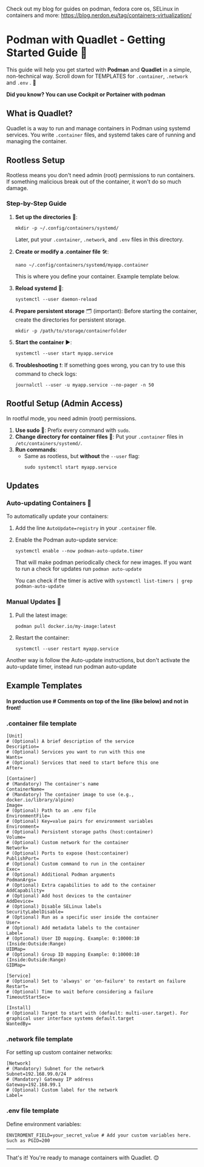 Check out my blog for guides on podman, fedora core os, SELinux in containers and more: https://blog.nerdon.eu/tag/containers-virtualization/

# Podman with Quadlet - Getting Started Guide 🐋

This guide will help you get started with **Podman** and **Quadlet** in a simple, non-technical way. Scroll down for TEMPLATES for `.container`, `.network` and `.env` . 🚀

**Did you know? You can use Cockpit or Portainer with podman**

## What is Quadlet?

Quadlet is a way to run and manage containers in Podman using systemd services. You write `.container` files, and systemd takes care of running and managing the container.

## Rootless Setup

Rootless means you don't need admin (root) permissions to run containers. If something malicious break out of the container, it won't do so much damage.

### Step-by-Step Guide

1. **Set up the directories** 📂:
   ```
   mkdir -p ~/.config/containers/systemd/
   ```
   Later, put your `.container`, `.network`, and `.env` files in this directory.

2. **Create or modify a .container file** 🛠️:
   ```
   nano ~/.config/containers/systemd/myapp.container
   ```
   This is where you define your container. Example template below.

3. **Reload systemd** 🔄:
   ```
   systemctl --user daemon-reload
   ```

4. **Prepare persistent storage** 🗂️ (important):
   Before starting the container, create the directories for persistent storage.
   ```
   mkdir -p /path/to/storage/containerfolder
   ```

5. **Start the container** ▶️:
   ```
   systemctl --user start myapp.service
   ```

6. **Troubleshooting** ❗:
   If something goes wrong, you can try to use this command to check logs:
   ```
   journalctl --user -u myapp.service --no-pager -n 50
   ```

## Rootful Setup (Admin Access)

In rootful mode, you need admin (root) permissions.

1. **Use sudo** 🛑: Prefix every command with `sudo`.
2. **Change directory for container files** 📁: Put your `.container` files in `/etc/containers/systemd/`.
3. **Run commands**:
   - Same as rootless, but **without** the `--user` flag:
     ```
     sudo systemctl start myapp.service
     ```

## Updates

### Auto-updating Containers 🔄

To automatically update your containers:

1. Add the line `AutoUpdate=registry` in your `.container` file.
2. Enable the Podman auto-update service:
   ```
   systemctl enable --now podman-auto-update.timer
   ```
   That will make podman periodically check for new images. If you want to run a check for updates run ``` podman auto-update ```

   You can check if the timer is active with ``` systemctl list-timers | grep podman-auto-update ```

### Manual Updates 🔧

1. Pull the latest image:
   ```
   podman pull docker.io/my-image:latest
   ```
2. Restart the container:
   ```
   systemctl --user restart myapp.service
   ```

Another way is follow the Auto-update instructions, but don't activate the auto-update timer, instead run podman auto-update

## Example Templates

#### In production use # Comments on top of the line (like below) and not in front!

### .container file template

```
[Unit]
# (Optional) A brief description of the service
Description=
# (Optional) Services you want to run with this one
Wants=
# (Optional) Services that need to start before this one
After=

[Container]
# (Mandatory) The container's name
ContainerName=
# (Mandatory) The container image to use (e.g., docker.io/library/alpine)
Image=
# (Optional) Path to an .env file
EnvironmentFile=
# (Optional) Key=value pairs for environment variables
Environment=
# (Optional) Persistent storage paths (host:container)
Volume=
# (Optional) Custom network for the container
Network=
# (Optional) Ports to expose (host:container)
PublishPort=
# (Optional) Custom command to run in the container
Exec=
# (Optional) Additional Podman arguments
PodmanArgs=
# (Optional) Extra capabilities to add to the container
AddCapability=
# (Optional) Add host devices to the container
AddDevice=
# (Optional) Disable SELinux labels
SecurityLabelDisable=
# (Optional) Run as a specific user inside the container
User=
# (Optional) Add metadata labels to the container
Label=
# (Optional) User ID mapping. Example: 0:10000:10 (Inside:Outside:Range)
UIDMap=
# (Optional) Group ID mapping Example: 0:10000:10 (Inside:Outside:Range)
GIDMap=

[Service]
# (Optional) Set to 'always' or 'on-failure' to restart on failure
Restart=
# (Optional) Time to wait before considering a failure
TimeoutStartSec=

[Install]
# (Optional) Target to start with (default: multi-user.target). For graphical user interface systems default.target
WantedBy=
```

### .network file template

For setting up custom container networks:

```
[Network]
# (Mandatory) Subnet for the network
Subnet=192.168.99.0/24  
# (Mandatory) Gateway IP address
Gateway=192.168.99.1    
# (Optional) Custom label for the network
Label=              
```

### .env file template

Define environment variables:

```
ENVIROMENT_FIELD=your_secret_value # Add your custom variables here. Such as PGID=200
```

---

That's it! You're ready to manage containers with Quadlet. 😊
